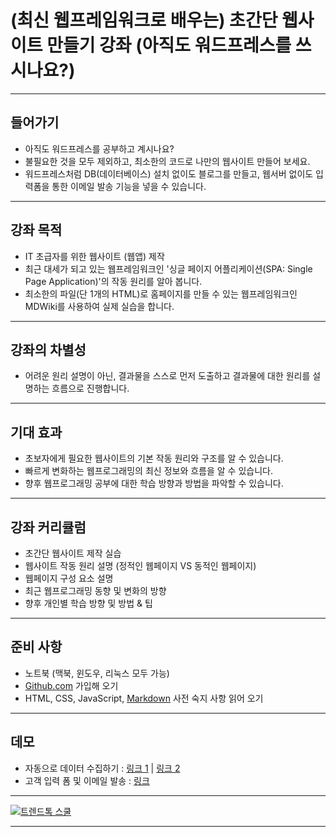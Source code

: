 # (최신 웹프레임워크로 배우는) 초간단 웹사이트 만들기 강좌 (아직도 워드프레스를 쓰시나요?)
***
## 들어가기

- 아직도 워드프레스를 공부하고 계시나요?
- 불필요한 것을 모두 제외하고, 최소한의 코드로 나만의 웹사이트 만들어 보세요.
- 워드프레스처럼 DB(데이터베이스) 설치 없이도 블로그를 만들고, 웹서버 없이도 입력폼을 통한 이메일 발송 기능을 넣을 수 있습니다.

***
## 강좌 목적

- IT 초급자를 위한 웹사이트 (웹앱) 제작
- 최근 대세가 되고 있는 웹프레임워크인 '싱글 페이지 어플리케이션(SPA: Single Page Application)'의 작동 원리를 알아 봅니다.
- 최소한의 파일(단 1개의 HTML)로 홈페이지를 만들 수 있는 웹프레임워크인 MDWiki를 사용하여 실제 실습을 합니다.

***
## 강좌의 차별성

- 어려운 원리 설명이 아닌, 결과물을 스스로 먼저 도출하고 결과물에 대한 원리를 설명하는 흐름으로 진행합니다.

***
## 기대 효과

- 초보자에게 필요한 웹사이트의 기본 작동 원리와 구조를 알 수 있습니다.
- 빠르게 변화하는 웹프로그래밍의 최신 정보와 흐름을 알 수 있습니다.
- 향후 웹프로그래밍 공부에 대한 학습 방향과 방법을 파악할 수 있습니다.

***
## 강좌 커리큘럼

- 초간단 웹사이트 제작 실습
- 웹사이트 작동 원리 설명 (정적인 웹페이지 VS 동적인 웹페이지)
- 웹페이지 구성 요소 설명
- 최근 웹프로그래밍 동향 및 변화의 방향
- 향후 개인별 학습 방향 및 방법 & 팁

***
## 준비 사항

- 노트북 (맥북, 윈도우, 리눅스 모두 가능)
- <a href="https://github.com/" target="_blank">Github.com</a> 가입해 오기
- HTML, CSS, JavaScript, <a href="https://news.trendtalk.kr/markdown-intro/" target="_blank">Markdown</a> 사전 숙지 사항 읽어 오기

***
## 데모

- 자동으로 데이터 수집하기 : <a href="https://demo.ttmkt.com/class/web/fetch/" target="_blank">링크 1</a> | <a href="https://demousers.github.io/test/" target="_blank">링크 2</a>
- 고객 입력 폼 및 이메일 발송 : <a href="http://www.trend.ml/" target="_blank">링크</a>

***

<a href="https://news.trendtalk.kr/" target="_blank">![트렌드톡 스쿨](https://hellotblog.files.wordpress.com/2018/04/trendtalk-insight-cover-800x400.png)</a>

***

